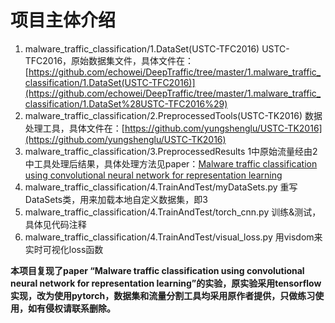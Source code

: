 # 项目主体介绍

1. malware_traffic_classification/1.DataSet(USTC-TFC2016)
USTC-TFC2016，原始数据集文件，具体文件在：[https://github.com/echowei/DeepTraffic/tree/master/1.malware_traffic_classification/1.DataSet(USTC-TFC2016)](https://github.com/echowei/DeepTraffic/tree/master/1.malware_traffic_classification/1.DataSet%28USTC-TFC2016%29)
2. malware_traffic_classification/2.PreprocessedTools(USTC-TK2016)
数据处理工具，具体文件在：[https://github.com/yungshenglu/USTC-TK2016](https://github.com/yungshenglu/USTC-TK2016)
3. malware_traffic_classification/3.PreprocessedResults
1中原始流量经由2中工具处理后结果，具体处理方法见paper：[Malware traffic classification using convolutional neural network for representation learning](https://ieeexplore.ieee.org/abstract/document/7899588)
4. malware_traffic_classification/4.TrainAndTest/myDataSets.py
重写DataSets类，用来加载本地自定义数据集，即3
5. malware_traffic_classification/4.TrainAndTest/torch_cnn.py
训练&测试，具体见代码注释
6. malware_traffic_classification/4.TrainAndTest/visual_loss.py
用visdom来实时可视化loss函数

__本项目复现了paper “Malware traffic classification using convolutional neural network for representation learning”的实验，原实验采用tensorflow实现，改为使用pytorch，数据集和流量分割工具均采用原作者提供，只做练习使用，如有侵权请联系删除。__
